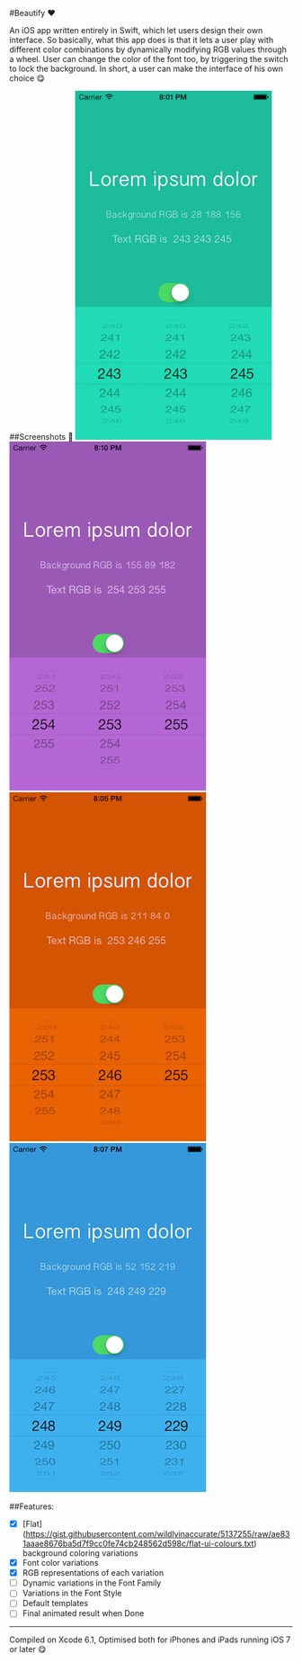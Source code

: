 #Beautify :heart:

An iOS app written entirely in Swift, which let users design their own interface. 
So basically, what this app does is that it lets a user play with different color combinations by dynamically modifying RGB
values through a wheel. User can change the color of the font too, by triggering the switch to lock the background. 
In short, a user can make the interface of his own choice :yum:

##Screenshots :movie_camera:
<img src="Screenshots/shot1.png" alt="Launch Screen"> <img src="Screenshots/shot3.png" alt="Launch Screen"> 
<img src="Screenshots/shot2.png" alt="Launch Screen"> <img src="Screenshots/shot4.png" alt="Launch Screen">

##Features:
- [x] [Flat] (https://gist.githubusercontent.com/wildlyinaccurate/5137255/raw/ae831aaae8676ba5d7f9cc0fe74cb248562d598c/flat-ui-colours.txt) background coloring variations
- [x] Font color variations
- [x] RGB representations of each variation
- [ ] Dynamic variations in the Font Family
- [ ] Variations in the Font Style
- [ ] Default templates
- [ ] Final animated result when Done

---
Compiled on Xcode 6.1, Optimised both for iPhones and iPads running iOS 7 or later :yum:
